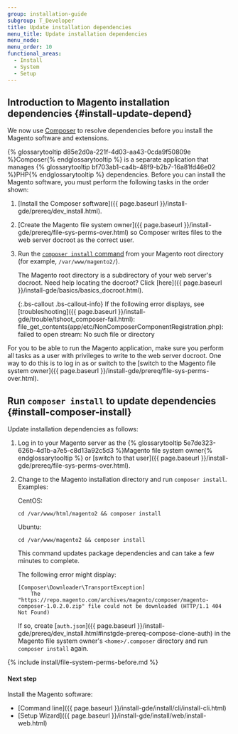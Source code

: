 ```yaml
---
group: installation-guide
subgroup: T_Developer
title: Update installation dependencies
menu_title: Update installation dependencies
menu_node:
menu_order: 10
functional_areas:
  - Install
  - System
  - Setup
---
```


## Introduction to Magento installation dependencies {#install-update-depend}

We now use [Composer](http://getcomposer.org) to resolve dependencies before you install the Magento software and extensions.

{% glossarytooltip d85e2d0a-221f-4d03-aa43-0cda9f50809e %}Composer{% endglossarytooltip %} is a separate application that manages {% glossarytooltip bf703ab1-ca4b-48f9-b2b7-16a81fd46e02 %}PHP{% endglossarytooltip %} dependencies. Before you can install the Magento software, you must perform the following tasks in the order shown:

1.	[Install the Composer software]({{ page.baseurl }}/install-gde/prereq/dev_install.html).
2.	[Create the Magento file system owner]({{ page.baseurl }}/install-gde/prereq/file-sys-perms-over.html) so Composer writes files to the web server docroot as the correct user.
2.	Run the [`composer install` command](#install-composer-install) from your Magento root directory (for example, `/var/www/magento2/`).

	The Magento root directory is a subdirectory of your web server's docroot. Need help locating the docroot? Click [here]({{ page.baseurl }}/install-gde/basics/basics_docroot.html).

	{:.bs-callout .bs-callout-info}
  		If the following error displays, see [troubleshooting]({{ page.baseurl }}/install-gde/trouble/tshoot_composer-fail.html):
  		file_get_contents(app/etc/NonComposerComponentRegistration.php): failed to open stream: No such file or directory

For you to be able to run the Magento application, make sure you perform all tasks as a user with privileges to write to the web server docroot. One way to do this is to log in as or switch to the [switch to the Magento file system owner]({{ page.baseurl }}/install-gde/prereq/file-sys-perms-over.html).

## Run `composer install` to update dependencies {#install-composer-install}

Update installation dependencies as follows:

1.	Log in to your Magento server as the {% glossarytooltip 5e7de323-626b-4d1b-a7e5-c8d13a92c5d3 %}Magento file system owner{% endglossarytooltip %} or [switch to that user]({{ page.baseurl }}/install-gde/prereq/file-sys-perms-over.html).
2.	Change to the Magento installation directory and run `composer install`. Examples:

	CentOS:

		cd /var/www/html/magento2 && composer install

	Ubuntu:

		cd /var/www/magento2 && composer install

	This command updates package dependencies and can take a few minutes to complete.

	The following error might display:

		[Composer\Downloader\TransportException]
			The "https://repo.magento.com/archives/magento/composer/magento-composer-1.0.2.0.zip" file could not be downloaded (HTTP/1.1 404 Not Found)

	If so, create [`auth.json`]({{ page.baseurl }}/install-gde/prereq/dev_install.html#instgde-prereq-compose-clone-auth) in the Magento file system owner's `<home>/.composer` directory and run `composer install` again.

{% include install/file-system-perms-before.md %}

#### Next step

Install the Magento software:

*	[Command line]({{ page.baseurl }}/install-gde/install/cli/install-cli.html)
*	[Setup Wizard]({{ page.baseurl }}/install-gde/install/web/install-web.html)
